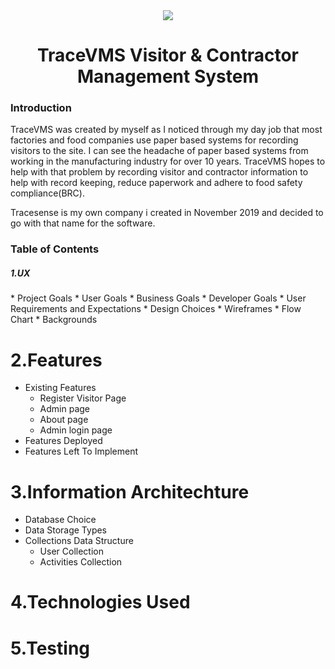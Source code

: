 <div align="center">
<img src="https://github.com/tdignan87/traceVMS/blob/master/static/img/TSLogo.jpg" target="_blank" rel=""/>
</div>
<div align="center">
<h1>TraceVMS Visitor & Contractor Management System</h1>
</div>

<h3>Introduction</h3>

TraceVMS was created by myself as I noticed through my day job that most factories and food companies use paper based systems for recording visitors to the site.
I can see the headache of paper based systems from working in the manufacturing industry for over 10 years. TraceVMS hopes to help with that problem by recording visitor and contractor information to help with record keeping, reduce paperwork and adhere to food safety compliance(BRC).

Tracesense is my own company i created in November 2019 and decided to go with that name for the software.

<h3>Table of Contents</h3>

<h5>1.UX</h5>
*   Project Goals
*   User Goals
*   Business Goals
*   Developer Goals
*   User Requirements and Expectations
    * Design Choices
* Wireframes
* Flow Chart
* Backgrounds

# 2.Features
*   Existing Features
    * Register Visitor Page
    * Admin page
    * About page
    * Admin login page
*   Features Deployed
*   Features Left To Implement

# 3.Information Architechture
* Database Choice
* Data Storage Types
* Collections Data Structure
    * User Collection
    * Activities Collection

# 4.Technologies Used


# 5.Testing

